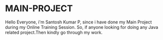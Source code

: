 # MAIN-PROJECT
Hello Everyone,
                i'm Santosh Kumar P, since i have done my Main Project during my Online Training Session. So, if anyone looking for doing any Java related project.Then kindly go through my work.
